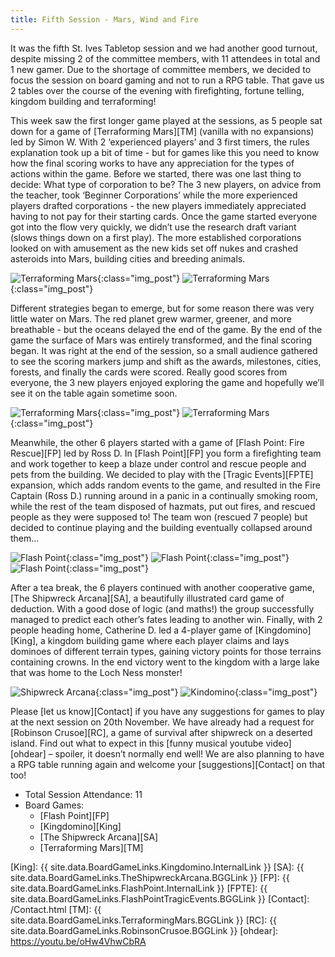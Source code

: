 ```yaml
---
title: Fifth Session - Mars, Wind and Fire
---
```


It was the fifth St. Ives Tabletop session and we had another good turnout, despite missing 2 of the committee members, with 11 attendees in total and 1 new gamer.
Due to the shortage of committee members, we decided to focus the session on board gaming and not to run a RPG table.
That gave us 2 tables over the course of the evening with firefighting, fortune telling, kingdom building and terraforming!

This week saw the first longer game played at the sessions, as 5 people sat down for a game of [Terraforming Mars][TM] (vanilla with no expansions) led by Simon W.
With 2 ‘experienced players’ and 3 first timers, the rules explanation took up a bit of time - but for games like this you need to know how the final scoring works to have any appreciation for the types of actions within the game.
Before we started, there was one last thing to decide: What type of corporation to be?
The 3 new players, on advice from the teacher, took ‘Beginner Corporations’ while the more experienced players drafted corporations - the new players immediately appreciated having to not pay for their starting cards.
Once the game started everyone got into the flow very quickly, we didn’t use the research draft variant (slows things down on a first play).
The more established corporations looked on with amusement as the new kids set off nukes and crashed asteroids into Mars, building cities and breeding animals.

![Terraforming Mars](/images/posts/2019_11_06/TerraformingMars1.jpg "Terraforming Mars - choosing the corporations"){:class="img_post"}
![Terraforming Mars](/images/posts/2019_11_06/TerraformingMars2.jpg "Terraforming Mars - initial terraforming"){:class="img_post"}

Different strategies began to emerge, but for some reason there was very little water on Mars.
The red planet grew warmer, greener, and more breathable - but the oceans delayed the end of the game.
By the end of the game the surface of Mars was entirely transformed, and the final scoring began.
It was right at the end of the session, so a small audience gathered to see the scoring markers jump and shift as the awards, milestones, cities, forests, and finally the cards were scored.
Really good scores from everyone, the 3 new players enjoyed exploring the game and hopefully we’ll see it on the table again sometime soon.

![Terraforming Mars](/images/posts/2019_11_06/TerraformingMars3.jpg "Terraforming Mars - a greener planet"){:class="img_post"}
![Terraforming Mars](/images/posts/2019_11_06/TerraformingMars4.jpg "Terraforming Mars - counting up the spoils"){:class="img_post"}

Meanwhile, the other 6 players started with a game of [Flash Point: Fire Rescue][FP] led by Ross D.
In [Flash Point][FP] you form a firefighting team and work together to keep a blaze under control and rescue people and pets from the building.
We decided to play with the [Tragic Events][FPTE] expansion, which adds random events to the game, and resulted in the Fire Captain (Ross D.) running around in a panic in a continually smoking room, while the rest of the team disposed of hazmats, put out fires, and rescued people as they were supposed to!
The team won (rescued 7 people) but decided to continue playing and the building eventually collapsed around them...

![Flash Point](/images/posts/2019_11_06/FlashPoint1.jpg "Flash Point - starting fire"){:class="img_post"}
![Flash Point](/images/posts/2019_11_06/FlashPoint2.jpg "Flash Point - things are not looking good"){:class="img_post"}
![Flash Point](/images/posts/2019_11_06/FlashPoint3.jpg "Flash Point - watch out the place is going to fall down!"){:class="img_post"}

After a tea break, the 6 players continued with another cooperative game, [The Shipwreck Arcana][SA], a beautifully illustrated card game of deduction.
With a good dose of logic (and maths!) the group successfully managed to predict each other’s fates leading to another win.
Finally, with 2 people heading home, Catherine D. led a 4-player game of [Kingdomino][King], a kingdom building game where each player claims and lays dominoes of different terrain types, gaining victory points for those terrains containing crowns.
In the end victory went to the kingdom with a large lake that was home to the Loch Ness monster!

![Shipwreck Arcana](/images/posts/2019_11_06/ShipwreckArcana1.jpg "Shipwreck Arcana - looking at the fates"){:class="img_post"}
![Kindomino](/images/posts/2019_11_06/Kingdomino1.jpg "Kingdomino - spot Nessie!"){:class="img_post"}

Please [let us know][Contact] if you have any suggestions for games to play at the next session on 20th November.
We have already had a request for [Robinson Crusoe][RC], a game of survival after shipwreck on a deserted island.
Find out what to expect in this [funny musical youtube video][ohdear] – spoiler, it doesn’t normally end well!
We are also planning to have a RPG table running again and welcome your [suggestions][Contact] on that too!

* Total Session Attendance: 11
* Board Games:
	* [Flash Point][FP]
	* [Kingdomino][King]
	* [The Shipwreck Arcana][SA]
	* [Terraforming Mars][TM]

[King]: {{ site.data.BoardGameLinks.Kingdomino.InternalLink }}
[SA]: {{ site.data.BoardGameLinks.TheShipwreckArcana.BGGLink }}
[FP]: {{ site.data.BoardGameLinks.FlashPoint.InternalLink }}
[FPTE]: {{ site.data.BoardGameLinks.FlashPointTragicEvents.BGGLink }}
[Contact]: /Contact.html
[TM]: {{ site.data.BoardGameLinks.TerraformingMars.BGGLink }}
[RC]: {{ site.data.BoardGameLinks.RobinsonCrusoe.BGGLink }}
[ohdear]: https://youtu.be/oHw4VhwCbRA
